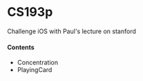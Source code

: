 # CS193p

Challenge iOS with Paul's lecture on stanford


#### Contents
- Concentration
- PlayingCard
